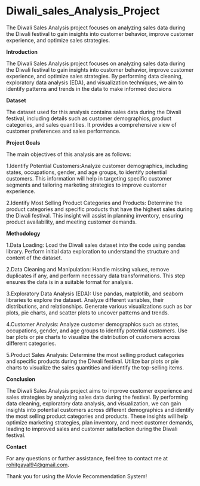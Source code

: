 # Diwali_sales_Analysis_Project
The Diwali Sales Analysis project focuses on analyzing sales data during the Diwali festival to gain insights into customer behavior, improve customer experience, and optimize sales strategies.

**Introduction**

The Diwali Sales Analysis project focuses on analyzing sales data during the Diwali festival to gain insights into customer behavior, improve customer experience, and optimize sales strategies. By performing data cleaning, exploratory data analysis (EDA), and visualization techniques, we aim to identify patterns and trends in the data to make informed decisions

**Dataset**

The dataset used for this analysis contains sales data during the Diwali festival, including details such as customer demographics, product categories, and sales quantities. It provides a comprehensive view of customer preferences and sales performance.

**Project Goals**

The main objectives of this analysis are as follows:

1.Identify Potential Customers:Analyze customer demographics, including states, occupations, gender, and age groups, to identify potential customers. This information will help in targeting specific customer segments and tailoring marketing strategies to improve customer experience.

2.Identify Most Selling Product Categories and Products: Determine the product categories and specific products that have the highest sales during the Diwali festival. This insight will assist in planning inventory, ensuring product availability, and meeting customer demands.

**Methodology**

1.Data Loading: Load the Diwali sales dataset into the code using pandas library. Perform initial data exploration to understand the structure and content of the dataset.

2.Data Cleaning and Manipulation: Handle missing values, remove duplicates if any, and perform necessary data transformations. This step ensures the data is in a suitable format for analysis.

3.Exploratory Data Analysis (EDA): Use pandas, matplotlib, and seaborn libraries to explore the dataset. Analyze different variables, their distributions, and relationships. Generate various visualizations such as bar plots, pie charts, and scatter plots to uncover patterns and trends.

4.Customer Analysis: Analyze customer demographics such as states, occupations, gender, and age groups to identify potential customers. Use bar plots or pie charts to visualize the distribution of customers across different categories.

5.Product Sales Analysis: Determine the most selling product categories and specific products during the Diwali festival. Utilize bar plots or pie charts to visualize the sales quantities and identify the top-selling items.

**Conclusion**

The Diwali Sales Analysis project aims to improve customer experience and sales strategies by analyzing sales data during the festival. By performing data cleaning, exploratory data analysis, and visualization, we can gain insights into potential customers across different demographics and identify the most selling product categories and products. These insights will help optimize marketing strategies, plan inventory, and meet customer demands, leading to improved sales and customer satisfaction during the Diwali festival.

**Contact**

For any questions or further assistance, feel free to contact me at rohitgayal94@gmail.com.

Thank you for using the Movie Recommendation System!
